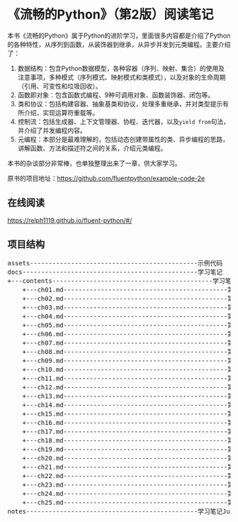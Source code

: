 # 《流畅的Python》（第2版）阅读笔记

本书《流畅的Python》属于Python的进阶学习，里面很多内容都是介绍了Python的各种特性，从序列到函数，从装饰器到继承，从异步并发到元类编程。主要介绍了：
1. 数据结构：包含Python数据模型，各种容器（序列、映射、集合）的使用及注意事项，多种模式（序列模式、映射模式和类模式），以及对象的生命周期（引用、可变性和垃圾回收）。
2. 函数即对象：包含函数式编程、9种可调用对象、函数装饰器、闭包等。
3. 类和协议：包括构建容器、抽象基类和协议，处理多重继承，并对类型提示有所介绍，实现运算符重载等。
4. 控制流：包括生成器、上下文管理器、协程、迭代器，以及`yield from`句法，并介绍了并发编程内容。
5. 元编程：本部分是最难理解的，包括动态创建带属性的类、异步编程的思路，讲解函数、方法和描述符之间的关系，介绍元类编程。

本书的杂谈部分非常棒，也单独整理出来了一章，供大家学习。

原书的项目地址：https://github.com/fluentpython/example-code-2e

## 在线阅读

https://relph1119.github.io/fluent-python/#/

## 项目结构
<pre>
assets---------------------------------------------示例代码
docs-----------------------------------------------学习笔记
+---contents-------------------------------------------学习笔记内容
    +---ch01.md--------------------------------------------第1章 Python数据模型
    +---ch02.md--------------------------------------------第2章 丰富的序列
    +---ch03.md--------------------------------------------第3章 字典和集合
    +---ch04.md--------------------------------------------第4章 Unicode文本和字节序列
    +---ch05.md--------------------------------------------第5章 数据类构建器
    +---ch06.md--------------------------------------------第6章 对象引用、可变性和垃圾回收
    +---ch07.md--------------------------------------------第7章 函数是一等对象
    +---ch08.md--------------------------------------------第8章 函数中的类型提示
    +---ch09.md--------------------------------------------第9章 装饰器和闭包
    +---ch10.md--------------------------------------------第10章 使用一等函数实现设计模式
    +---ch11.md--------------------------------------------第11章 符合Python风格的对象
    +---ch12.md--------------------------------------------第12章 序列的特殊方法
    +---ch13.md--------------------------------------------第13章 接口、协议和抽象基类
    +---ch14.md--------------------------------------------第14章 继承：瑕瑜互见
    +---ch15.md--------------------------------------------第15章 类型提示进阶
    +---ch16.md--------------------------------------------第16章 运算符重载
    +---ch17.md--------------------------------------------第17章 迭代器、生成器和经典协程
    +---ch18.md--------------------------------------------第18章 with、match和else块
    +---ch19.md--------------------------------------------第19章 Python并发模型
    +---ch20.md--------------------------------------------第20章 并发执行器
    +---ch21.md--------------------------------------------第21章 异步编程
    +---ch22.md--------------------------------------------第22章 动态属性和特性
    +---ch23.md--------------------------------------------第23章 属性描述符
    +---ch24.md--------------------------------------------第24章 类元编程
    +---ch25.md--------------------------------------------第25章 杂谈汇总
notes----------------------------------------------学习笔记JupyterNotebook格式
</pre>